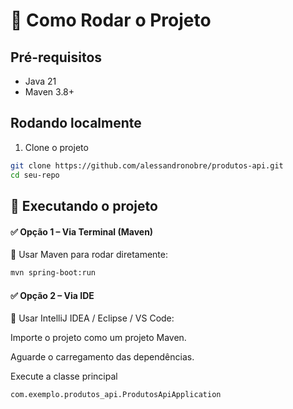 # 🚀 Como Rodar o Projeto

## Pré-requisitos
- Java 21
- Maven 3.8+

## Rodando localmente

1. Clone o projeto
```bash
git clone https://github.com/alessandronobre/produtos-api.git
cd seu-repo
```

## 🚀 Executando o projeto
#### ✅ Opção 1 – Via Terminal (Maven)
🔹 Usar Maven para rodar diretamente:
```bash
mvn spring-boot:run
```
#### ✅ Opção 2 – Via IDE
🔹 Usar IntelliJ IDEA / Eclipse / VS Code:

Importe o projeto como um projeto Maven.

Aguarde o carregamento das dependências.

Execute a classe principal
```bash
com.exemplo.produtos_api.ProdutosApiApplication
```